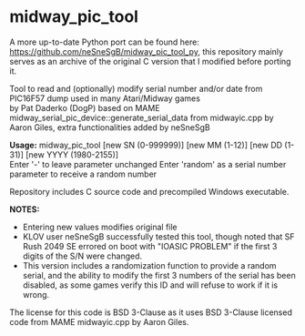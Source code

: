 # midway_pic_tool

A more up-to-date Python port can be found here: https://github.com/neSneSgB/midway_pic_tool_py, this repository mainly serves as an archive of the original C version that I modified before porting it.

Tool to read and (optionally) modify serial number and/or date from PIC16F57 dump used in many Atari/Midway games  
by Pat Daderko (DogP) based on MAME midway_serial_pic_device::generate_serial_data from midwayic.cpp by Aaron Giles, extra functionalities added by neSneSgB  

**Usage:** midway_pic_tool <filename> [new SN (0-999999)] [new MM (1-12)] [new DD (1-31)] [new YYYY (1980-2155)]  
Enter '-' to leave parameter unchanged
Enter 'random' as a serial number parameter to receive a random number

Repository includes C source code and precompiled Windows executable.

**NOTES:**
* Entering new values modifies original file  
* KLOV user neSneSgB successfully tested this tool, though noted that SF Rush 2049 SE errored on boot with "IOASIC PROBLEM" if the first 3 digits of the S/N were changed.
* This version includes a randomization function to provide a random serial, and the ability to modify the first 3 numbers of the serial has been disabled, as some games verify this ID and will refuse to work if it is wrong.

The license for this code is BSD 3-Clause as it uses BSD 3-Clause licensed code from MAME midwayic.cpp by Aaron Giles.

